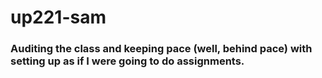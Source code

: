 # up221-sam

### Auditing the class and keeping pace (well, behind pace) with setting up as if I were going to do assignments.
